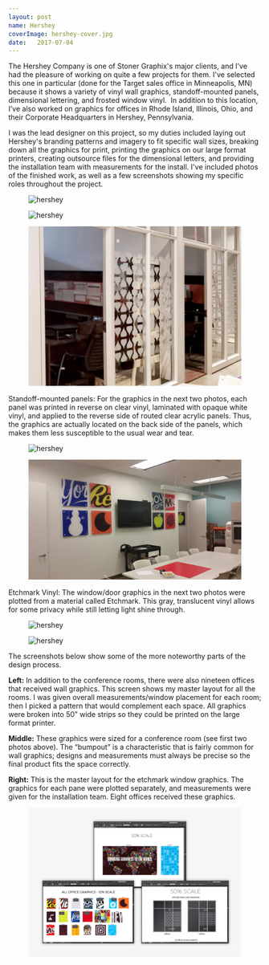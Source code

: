 ```yaml
---
layout: post
name: Hershey
coverImage: hershey-cover.jpg
date:   2017-07-04
---
```


The Hershey Company is one of Stoner Graphix's major clients, and I've had the pleasure of working on quite a few projects for them. I've selected this one in particular (done for the Target sales office in Minneapolis, MN) because it shows a variety of vinyl wall graphics, standoff-mounted panels, dimensional lettering, and frosted window vinyl.  In addition to this location, I’ve also worked on graphics for offices in Rhode Island, Illinois, Ohio, and their Corporate Headquarters in Hershey, Pennsylvania.

I was the lead designer on this project, so my duties included laying out Hershey's branding patterns and imagery to fit specific wall sizes, breaking down all the graphics for print, printing the graphics on our large format printers, creating outsource files for the dimensional letters, and providing the installation team with measurements for the install. I've included photos of the finished work, as well as a few screenshots showing my specific roles throughout the project.

<figure>
    <img src="../img/hershey-1.jpg" alt="hershey" />
</figure>
<figure>
    <img src="../img/hershey-2.jpg" alt="hershey" />
</figure>
<figure>
    <img src="../img/hershey-3.jpg" alt="hershey" />
</figure>

Standoff-mounted panels: For the graphics in the next two photos, each panel was printed in reverse on clear vinyl, laminated with opaque white vinyl, and applied to the reverse side of routed clear acrylic panels. Thus, the graphics are actually located on the back side of the panels, which makes them less susceptible to the usual wear and tear.

<figure>
    <img src="../img/hershey-4.jpg" alt="hershey" />
</figure>
<figure>
    <img src="../img/hershey-5.jpg" alt="hershey" />
</figure>

Etchmark Vinyl: The window/door graphics in the next two photos were plotted from a material called Etchmark. This gray, translucent vinyl allows for some privacy while still letting light shine through.

<figure>
    <img src="../img/hershey-6.jpg" alt="hershey" />
</figure>
<figure>
    <img src="../img/hershey-7.jpg" alt="hershey" />
</figure>
The screenshots below show some of the more noteworthy parts of the design process.

<strong>Left:</strong> In addition to the conference rooms, there were also nineteen offices that received wall graphics. This screen shows my master layout for all the rooms. I was given overall measurements/window placement for each room; then I picked a pattern that would complement each space. All graphics were broken into 50” wide strips so they could be printed on the large format printer.

<strong>Middle:</strong> These graphics were sized for a conference room (see first two photos above). The “bumpout” is a characteristic that is fairly common for wall graphics; designs and measurements must always be precise so the final product fits the space correctly.

<strong>Right:</strong> This is the master layout for the etchmark window graphics. The graphics for each pane were plotted separately, and measurements were given for the installation team. Eight offices received these graphics.

<figure>
    <img src="../img/hershey-8.jpg" alt="hershey" />
</figure>
